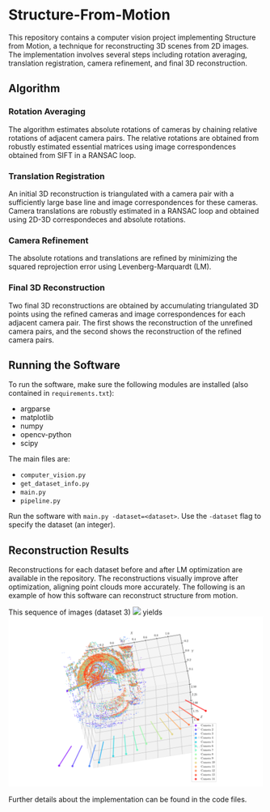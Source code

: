 # Structure-From-Motion

This repository contains a computer vision project implementing Structure from Motion, a technique for reconstructing 3D scenes from 2D images. The implementation involves several steps including rotation averaging, translation registration, camera refinement, and final 3D reconstruction.

## Algorithm

### Rotation Averaging
The algorithm estimates absolute rotations of cameras by chaining relative rotations of adjacent camera pairs. The relative rotations are obtained from robustly estimated essential matrices using image correspondences obtained from SIFT in a RANSAC loop.

### Translation Registration
An initial 3D reconstruction is triangulated with a camera pair with a sufficiently large base line and image correspondences for these cameras. Camera translations are robustly estimated in a RANSAC loop and obtained using 2D-3D correspondeces and absolute rotations.

### Camera Refinement
The absolute rotations and translations are refined by minimizing the squared reprojection error using Levenberg-Marquardt (LM).

### Final 3D Reconstruction
Two final 3D reconstructions are obtained by accumulating triangulated 3D points using the refined cameras and image correspondences for each adjacent camera pair. The first shows the reconstruction of the unrefined camera pairs, and the second shows the reconstruction of the refined camera pairs.

## Running the Software

To run the software, make sure the following modules are installed (also contained in `requirements.txt`):
- argparse
- matplotlib
- numpy
- opencv-python
- scipy

The main files are:
- `computer_vision.py`
- `get_dataset_info.py`
- `main.py`
- `pipeline.py`

Run the software with `main.py -dataset=<dataset>`. Use the `-dataset` flag to specify the dataset (an integer).

## Reconstruction Results

Reconstructions for each dataset before and after LM optimization are available in the repository. The reconstructions visually improve after optimization, aligning point clouds more accurately. The following is an example of how this software can reconstruct structure from motion.

This sequence of images (dataset 3)
![](https://github.com/erik-norlin/Structure-From-Motion/blob/main/data/4/dataset_4_joined.png=raw=true)
yields
![](https://github.com/erik-norlin/Structure-From-Motion/blob/main/reconstruction-plots/dataset_3_after_LM_lstsq.png?raw=true)

Further details about the implementation can be found in the code files.

